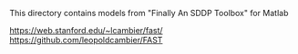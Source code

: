 This directory contains models from "Finally An SDDP Toolbox" for Matlab

https://web.stanford.edu/~lcambier/fast/
https://github.com/leopoldcambier/FAST
